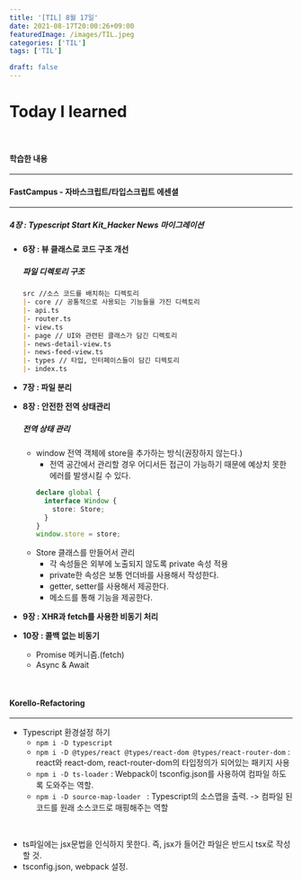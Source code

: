 ```yaml
---
title: '[TIL] 8월 17일'
date: 2021-08-17T20:00:26+09:00
featuredImage: /images/TIL.jpeg
categories: ['TIL']
tags: ['TIL']

draft: false
---
```


# Today I learned

<br>

<!--more-->

#### 학습한 내용

---

#### FastCampus - 자바스크립트/타입스크립트 에센셜

---

##### **4장 : Typescript Start Kit_Hacker News 마이그레이션**

- **6장 : 뷰 클래스로 코드 구조 개선**
  ##### 파일 디렉토리 구조
  ```md
  src //소스 코드를 배치하는 디렉토리
  |- core // 공통적으로 사용되는 기능들을 가진 디렉토리
  |- api.ts
  |- router.ts
  |- view.ts
  |- page // UI와 관련된 클래스가 담긴 디렉토리
  |- news-detail-view.ts
  |- news-feed-view.ts
  |- types // 타입, 인터페이스들이 담긴 디렉토리
  |- index.ts
  ```
- **7장 : 파일 분리**
- **8장 : 안전한 전역 상태관리**

  ##### 전역 상태 관리

  - window 전역 객체에 store을 추가하는 방식(권장하지 않는다.)
    - 전역 공간에서 관리할 경우 어디서든 접근이 가능하기 때문에 예상치 못한 에러를 발생시킬 수 있다.
    ```ts
    declare global {
      interface Window {
        store: Store;
      }
    }
    window.store = store;
    ```
  - Store 클래스를 만들어서 관리
    - 각 속성들은 외부에 노출되지 않도록 private 속성 적용
    - private한 속성은 보통 언더바를 사용해서 작성한다.
    - getter, setter를 사용해서 제공한다.
    - 메소드를 통해 기능을 제공한다.

- **9장 : XHR과 fetch를 사용한 비동기 처리**
- **10장 : 콜백 없는 비동기**
  - Promise 메커니즘.(fetch)
  - Async & Await

<br>

#### Korello-Refactoring

---

- Typescript 환경설정 하기
  - `npm i -D typescript`
  - `npm i -D @types/react @types/react-dom @types/react-router-dom` : react와 react-dom, react-router-dom의 타입정의가 되어있는 패키지 사용
  - `npm i -D ts-loader` : Webpack이 tsconfig.json를 사용하여 컴파일 하도록 도와주는 역할.
  - `npm i -D source-map-loader ` : Typescript의 소스맵을 출력. -> 컴파일 된 코드를 원래 소스코드로 매핑해주는 역할

<br>

- ts파일에는 jsx문법을 인식하지 못한다. 즉, jsx가 들어간 파일은 반드시 tsx로 작성할 것.
- tsconfig.json, webpack 설정.
